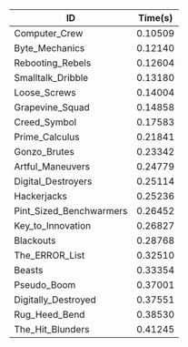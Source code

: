 |ID|Time(s)|
|-|-|
|Computer_Crew|0.10509|
|Byte_Mechanics|0.12140|
|Rebooting_Rebels|0.12604|
|Smalltalk_Dribble|0.13180|
|Loose_Screws|0.14004|
|Grapevine_Squad|0.14858|
|Creed_Symbol|0.17583|
|Prime_Calculus|0.21841|
|Gonzo_Brutes|0.23342|
|Artful_Maneuvers|0.24779|
|Digital_Destroyers|0.25114|
|Hackerjacks|0.25236|
|Pint_Sized_Benchwarmers|0.26452|
|Key_to_Innovation|0.26827|
|Blackouts|0.28768|
|The_ERROR_List|0.32510|
|Beasts|0.33354|
|Pseudo_Boom|0.37001|
|Digitally_Destroyed|0.37551|
|Rug_Heed_Bend|0.38530|
|The_Hit_Blunders|0.41245|
